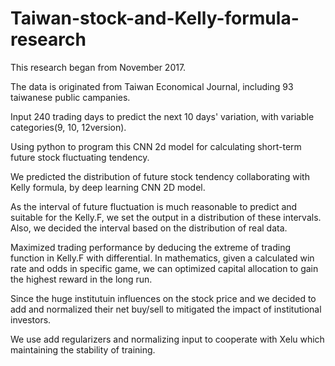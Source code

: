 # Taiwan-stock-and-Kelly-formula-research
This research began from November 2017.
  
The data is originated from Taiwan Economical Journal, including 93 taiwanese public campanies.
  
Input 240 trading days to predict the next 10 days' variation, with variable categories(9, 10, 12version).
  
Using python to program this CNN 2d model for calculating short-term future stock fluctuating tendency.
  
We predicted the distribution of future stock tendency collaborating with Kelly formula, by deep learning CNN 2D model.

As the interval of future fluctuation is much reasonable to predict and suitable for the Kelly.F, we set the output in a distribution of these intervals. Also, we decided the interval based on the distribution of real data.

Maximized trading performance by deducing the extreme of trading function in Kelly.F with differential. In mathematics, given a calculated win rate and odds in specific game, we can optimized capital allocation to gain the highest reward in the long run.  

Since the huge institutuin influences on the stock price and we decided to add and normalized their net buy/sell to mitigated the impact of institutional investors.

We use add regularizers and normalizing input to cooperate with Xelu which maintaining the stability of training.
